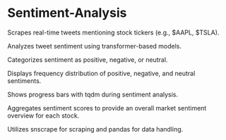 # Sentiment-Analysis

Scrapes real-time tweets mentioning stock tickers (e.g., $AAPL, $TSLA).

Analyzes tweet sentiment using transformer-based models.

Categorizes sentiment as positive, negative, or neutral.

Displays frequency distribution of positive, negative, and neutral sentiments.

Shows progress bars with tqdm during sentiment analysis.

Aggregates sentiment scores to provide an overall market sentiment overview for each stock.

Utilizes snscrape for scraping and pandas for data handling.
